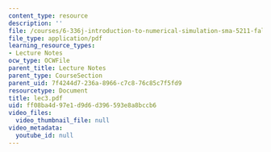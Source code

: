 ```yaml
---
content_type: resource
description: ''
file: /courses/6-336j-introduction-to-numerical-simulation-sma-5211-fall-2003/ff08ba4d97e1d9d6d396593e8a8bccb6_lec3.pdf
file_type: application/pdf
learning_resource_types:
- Lecture Notes
ocw_type: OCWFile
parent_title: Lecture Notes
parent_type: CourseSection
parent_uid: 7f4244d7-236a-8966-c7c8-76c85c7f5fd9
resourcetype: Document
title: lec3.pdf
uid: ff08ba4d-97e1-d9d6-d396-593e8a8bccb6
video_files:
  video_thumbnail_file: null
video_metadata:
  youtube_id: null
---
```

